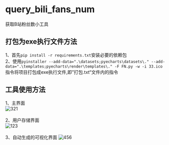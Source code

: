 # query_bili_fans_num
获取B站粉丝数小工具

## 打包为exe执行文件方法
1、首先`pip install -r requirements.txt`安装必要的依赖包</br>
2、使用`pyinstaller --add-data=".\datasets;pyecharts\datasets\." --add-data=".\templates;pyecharts\render\templates\." -F FN.py -w -i 33.ico
`指令将项目打包成exe执行文件,即”打包.txt“文件内的指令</br>

## 工具使用方法
1、主界面<br/>
![321](https://user-images.githubusercontent.com/88483039/185784001-e22c2476-bc04-42fb-9956-4fa35d0b565c.png)
<br></br>
2、用户存储界面</br>
![123](https://user-images.githubusercontent.com/88483039/185783893-6ca251cb-9258-4b99-817a-a3a6eecc3f4b.png)
<br></br>
3、自动生成的可视化界面
![456](https://user-images.githubusercontent.com/88483039/185784092-f44434d1-14cb-4c09-b64f-c434e2c90182.png)
